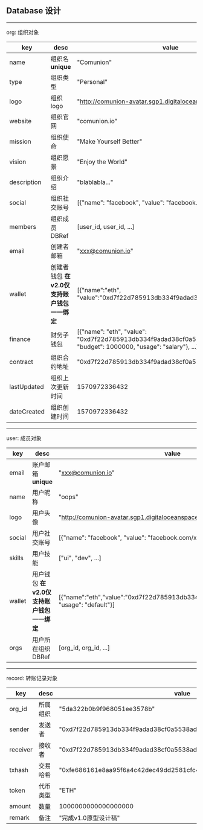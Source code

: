## Database 设计

---

org: 组织对象

|key|desc|value|
|-|-|-|
|name|组织名 **unique**|"Comunion"|
|type|组织类型|"Personal"|
|logo|组织logo|"http://comunion-avatar.sgp1.digitaloceanspaces.com/xxx"|
|website|组织官网|"comunion.io"|
|mission|组织使命|"Make Yourself Better"|
|vision|组织愿景|"Enjoy the World"|
|description|组织介绍|"blablabla..."|
|social|组织社交账号|[{"name": "facebook", "value": "facebook.com/xxx"}, ...]|
|members|组织成员 DBRef|[user_id, user_id, ...]|
|email|创建者邮箱|"xxx@comunion.io"|
|wallet|创建者钱包 **在v2.0仅支持账户钱包一一绑定**|[{"name":"eth", "value":"0xd7f22d785913db334f9adad38cf0a5538ad423e9"}]|
|finance|财务子钱包|[{"name": "eth", "value": "0xd7f22d785913db334f9adad38cf0a5538ad423e9", "budget": 1000000, "usage": "salary"}, ...]|
|contract|组织合约地址|"0xd7f22d785913db334f9adad38cf0a5538ad423e9"|
|lastUpdated|组织上次更新时间|1570972336432|
|dateCreated|组织创建时间|1570972336432|

---

user: 成员对象

|key|desc|value|
|-|-|-|
|email|账户邮箱 **unique**|"xxx@comunion.io"|
|name|用户昵称|"oops"|
|logo|用户头像|"http://comunion-avatar.sgp1.digitaloceanspaces.com/xxx"|
|social|用户社交账号|[{"name": "facebook", "value": "facebook.com/xxx"}, ...]|
|skills|用户技能|["ui", "dev", ...]|
|wallet|用户钱包 **在v2.0仅支持账户钱包一一绑定**|[{"name":"eth","value":"0xd7f22d785913db334f9adad38cf0a5538ad423e9", "usage": "default"}]|
|orgs|用户所在组织 DBRef|[org_id, org_id, ...]|

---

record: 转账记录对象

|key|desc|value|
|-|-|-|
|org_id|所属组织|"5da322b0b9f968051ee3578b"|
|sender|发送者|"0xd7f22d785913db334f9adad38cf0a5538ad423e9"|
|receiver|接收者|"0xd7f22d785913db334f9adad38cf0a5538ad423e9"|
|txhash|交易哈希|"0xfe686161e8aa95f6a4c42dec49dd2581cfc4984f3803a336ebada604c46415fd"|
|token|代币类型|"ETH"|
|amount|数量|1000000000000000000|
|remark|备注|"完成v1.0原型设计稿"|